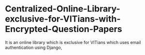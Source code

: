 # Centralized-Online-Library-exclusive-for-VITians-with-Encrypted-Question-Papers
 It is an online library which is exclusive for VITians which uses email authentication using Django,
